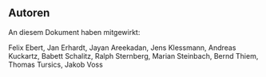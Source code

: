 Autoren
-------

An diesem Dokument haben mitgewirkt:

Felix Ebert,
Jan Erhardt,
Jayan Areekadan,
Jens Klessmann,
Andreas Kuckartz,
Babett Schalitz,
Ralph Sternberg,
Marian Steinbach,
Bernd Thiem,
Thomas Tursics,
Jakob Voss
